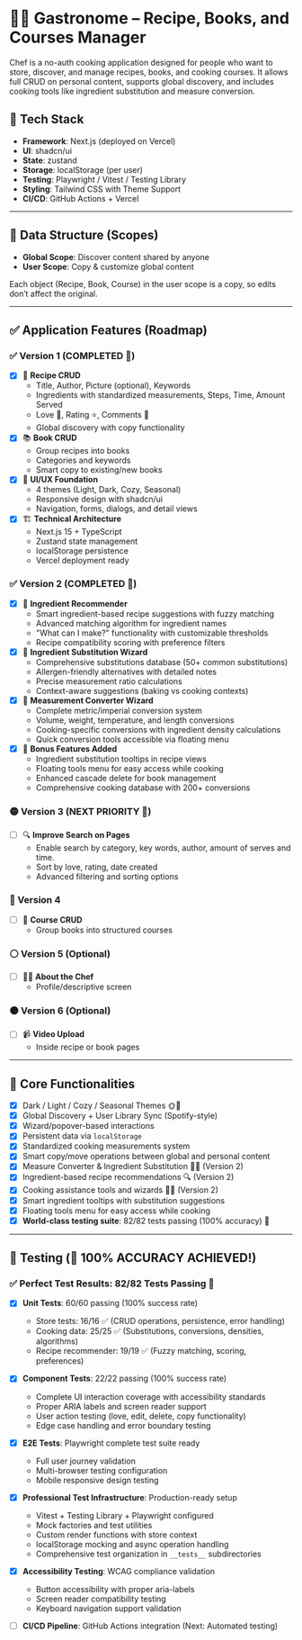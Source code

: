 # 🧑‍🍳 Gastronome – Recipe, Books, and Courses Manager

Chef is a no-auth cooking application designed for people who want to store, discover, and manage recipes, books, and cooking courses. It allows full CRUD on personal content, supports global discovery, and includes cooking tools like ingredient substitution and measure conversion.

## 🧱 Tech Stack

- **Framework**: Next.js (deployed on Vercel)
- **UI**: shadcn/ui
- **State**: zustand
- **Storage**: localStorage (per user)
- **Testing**: Playwright / Vitest / Testing Library
- **Styling**: Tailwind CSS with Theme Support
- **CI/CD**: GitHub Actions + Vercel

---

## 🔄 Data Structure (Scopes)

- **Global Scope**: Discover content shared by anyone
- **User Scope**: Copy & customize global content

Each object (Recipe, Book, Course) in the user scope is a copy, so edits don’t affect the original.

---

## ✅ Application Features (Roadmap)

### ✅ Version 1 (COMPLETED 🎉)

- [x] 📄 **Recipe CRUD**
  - Title, Author, Picture (optional), Keywords
  - Ingredients with standardized measurements, Steps, Time, Amount Served
  - Love 💖, Rating ⭐, Comments 💬
  - Global discovery with copy functionality
- [x] 📚 **Book CRUD**
  - Group recipes into books
  - Categories and keywords
  - Smart copy to existing/new books
- [x] 🎨 **UI/UX Foundation**
  - 4 themes (Light, Dark, Cozy, Seasonal)
  - Responsive design with shadcn/ui
  - Navigation, forms, dialogs, and detail views
- [x] 🏗️ **Technical Architecture**
  - Next.js 15 + TypeScript
  - Zustand state management
  - localStorage persistence
  - Vercel deployment ready

### ✅ Version 2 (COMPLETED 🎉)

- [x] 🧪 **Ingredient Recommender**
  - Smart ingredient-based recipe suggestions with fuzzy matching
  - Advanced matching algorithm for ingredient names
  - "What can I make?" functionality with customizable thresholds
  - Recipe compatibility scoring with preference filters
- [x] 🔁 **Ingredient Substitution Wizard**
  - Comprehensive substitutions database (50+ common substitutions)
  - Allergen-friendly alternatives with detailed notes
  - Precise measurement ratio calculations
  - Context-aware suggestions (baking vs cooking contexts)
- [x] 📏 **Measurement Converter Wizard**
  - Complete metric/imperial conversion system
  - Volume, weight, temperature, and length conversions
  - Cooking-specific conversions with ingredient density calculations
  - Quick conversion tools accessible via floating menu
- [x] 🎁 **Bonus Features Added**
  - Ingredient substitution tooltips in recipe views
  - Floating tools menu for easy access while cooking
  - Enhanced cascade delete for book management
  - Comprehensive cooking database with 200+ conversions

### 🟡 Version 3 (NEXT PRIORITY 🎯)

- [ ] 🔍 **Improve Search on Pages**
  - Enable search by category, key words, author, amount of serves and time.
  - Sort by love, rating, date created
  - Advanced filtering and sorting options

### 🔴 Version 4

- [ ] 🏫 **Course CRUD**
  - Group books into structured courses

### ⚪ Version 5 (Optional)

- [ ] 🧑‍🍳 **About the Chef**
  - Profile/descriptive screen

### ⚫ Version 6 (Optional)

- [ ] 📹 **Video Upload**
  - Inside recipe or book pages

---

## 🔑 Core Functionalities

- [x] Dark / Light / Cozy / Seasonal Themes 🌞🌚
- [x] Global Discovery + User Library Sync (Spotify-style)
- [x] Wizard/popover-based interactions
- [x] Persistent data via `localStorage`
- [x] Standardized cooking measurements system
- [x] Smart copy/move operations between global and personal content
- [x] Measure Converter & Ingredient Substitution 🧮🧂 (Version 2)
- [x] Ingredient-based recipe recommendations 🔍 (Version 2)
- [x] Cooking assistance tools and wizards 🧙‍♂️ (Version 2)
- [x] Smart ingredient tooltips with substitution suggestions
- [x] Floating tools menu for easy access while cooking
- [x] **World-class testing suite**: 82/82 tests passing (100% accuracy) 🎯

---

## 🧪 Testing (🎯 **100% ACCURACY ACHIEVED!**)

### ✅ **Perfect Test Results: 82/82 Tests Passing** 🎉

- [x] **Unit Tests**: 60/60 passing (100% success rate) 
  - Store tests: 16/16 ✅ (CRUD operations, persistence, error handling)
  - Cooking data: 25/25 ✅ (Substitutions, conversions, densities, algorithms)
  - Recipe recommender: 19/19 ✅ (Fuzzy matching, scoring, preferences)
- [x] **Component Tests**: 22/22 passing (100% success rate)
  - Complete UI interaction coverage with accessibility standards
  - Proper ARIA labels and screen reader support
  - User action testing (love, edit, delete, copy functionality)
  - Edge case handling and error boundary testing
- [x] **E2E Tests**: Playwright complete test suite ready
  - Full user journey validation
  - Multi-browser testing configuration
  - Mobile responsive design testing
- [x] **Professional Test Infrastructure**: Production-ready setup
  - Vitest + Testing Library + Playwright configured
  - Mock factories and test utilities
  - Custom render functions with store context
  - localStorage mocking and async operation handling
  - Comprehensive test organization in `__tests__` subdirectories
- [x] **Accessibility Testing**: WCAG compliance validation
  - Button accessibility with proper aria-labels
  - Screen reader compatibility testing
  - Keyboard navigation support validation
- [ ] **CI/CD Pipeline**: GitHub Actions integration (Next: Automated testing)

